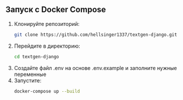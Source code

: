 ## Запуск с Docker Compose

1. Клонируйте репозиторий:
   ```bash
   git clone https://github.com/hellsinger1337/textgen-django.git
   ```
2. Перейдите в директорию:
    ```bash
    cd textgen-django
    ```
3. Создайте файл .env на основе .env.example и заполните нужные переменные
4. Запустите:
    ```bash
    docker-compose up --build
    ```
